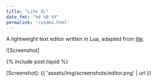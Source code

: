 ```yaml
---
title: "Lite XL"
date_fmt: "%d %B %Y"
permalink: '/index.html'
---
```

A lightweight text editor written in Lua, adapted from [lite].

![Screenshot]

{% include post.liquid %}


[lite]:       https://github.com/rxi/lite/
[Screenshot]: {{ 'assets/img/screenshots/editor.png' | url }}
